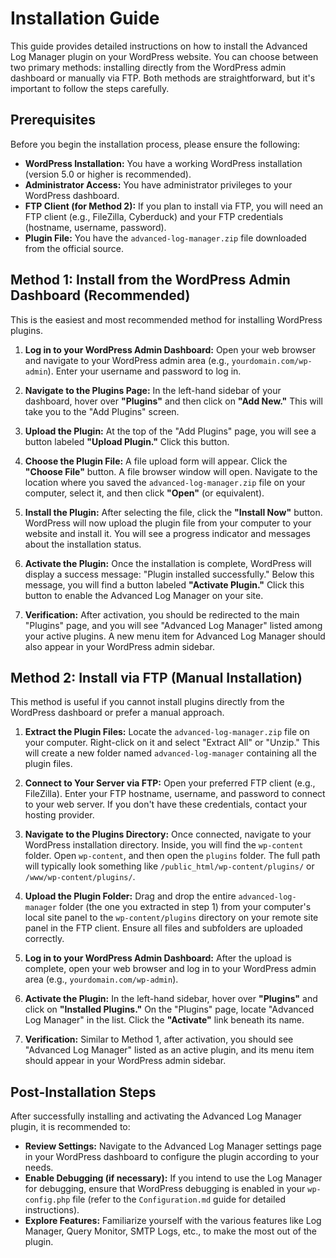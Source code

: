 # Installation Guide

This guide provides detailed instructions on how to install the Advanced Log Manager plugin on your WordPress website. You can choose between two primary methods: installing directly from the WordPress admin dashboard or manually via FTP. Both methods are straightforward, but it's important to follow the steps carefully.

## Prerequisites

Before you begin the installation process, please ensure the following:

*   **WordPress Installation:** You have a working WordPress installation (version 5.0 or higher is recommended).
*   **Administrator Access:** You have administrator privileges to your WordPress dashboard.
*   **FTP Client (for Method 2):** If you plan to install via FTP, you will need an FTP client (e.g., FileZilla, Cyberduck) and your FTP credentials (hostname, username, password).
*   **Plugin File:** You have the `advanced-log-manager.zip` file downloaded from the official source.

## Method 1: Install from the WordPress Admin Dashboard (Recommended)

This is the easiest and most recommended method for installing WordPress plugins.

1.  **Log in to your WordPress Admin Dashboard:** Open your web browser and navigate to your WordPress admin area (e.g., `yourdomain.com/wp-admin`). Enter your username and password to log in.

2.  **Navigate to the Plugins Page:** In the left-hand sidebar of your dashboard, hover over **"Plugins"** and then click on **"Add New."** This will take you to the "Add Plugins" screen.

3.  **Upload the Plugin:** At the top of the "Add Plugins" page, you will see a button labeled **"Upload Plugin."** Click this button.

4.  **Choose the Plugin File:** A file upload form will appear. Click the **"Choose File"** button. A file browser window will open. Navigate to the location where you saved the `advanced-log-manager.zip` file on your computer, select it, and then click **"Open"** (or equivalent).

5.  **Install the Plugin:** After selecting the file, click the **"Install Now"** button. WordPress will now upload the plugin file from your computer to your website and install it. You will see a progress indicator and messages about the installation status.

6.  **Activate the Plugin:** Once the installation is complete, WordPress will display a success message: "Plugin installed successfully." Below this message, you will find a button labeled **"Activate Plugin."** Click this button to enable the Advanced Log Manager on your site.

7.  **Verification:** After activation, you should be redirected to the main "Plugins" page, and you will see "Advanced Log Manager" listed among your active plugins. A new menu item for Advanced Log Manager should also appear in your WordPress admin sidebar.

## Method 2: Install via FTP (Manual Installation)

This method is useful if you cannot install plugins directly from the WordPress dashboard or prefer a manual approach.

1.  **Extract the Plugin Files:** Locate the `advanced-log-manager.zip` file on your computer. Right-click on it and select "Extract All" or "Unzip." This will create a new folder named `advanced-log-manager` containing all the plugin files.

2.  **Connect to Your Server via FTP:** Open your preferred FTP client (e.g., FileZilla). Enter your FTP hostname, username, and password to connect to your web server. If you don't have these credentials, contact your hosting provider.

3.  **Navigate to the Plugins Directory:** Once connected, navigate to your WordPress installation directory. Inside, you will find the `wp-content` folder. Open `wp-content`, and then open the `plugins` folder. The full path will typically look something like `/public_html/wp-content/plugins/` or `/www/wp-content/plugins/`.

4.  **Upload the Plugin Folder:** Drag and drop the entire `advanced-log-manager` folder (the one you extracted in step 1) from your computer's local site panel to the `wp-content/plugins` directory on your remote site panel in the FTP client. Ensure all files and subfolders are uploaded correctly.

5.  **Log in to your WordPress Admin Dashboard:** After the upload is complete, open your web browser and log in to your WordPress admin area (e.g., `yourdomain.com/wp-admin`).

6.  **Activate the Plugin:** In the left-hand sidebar, hover over **"Plugins"** and click on **"Installed Plugins."** On the "Plugins" page, locate "Advanced Log Manager" in the list. Click the **"Activate"** link beneath its name.

7.  **Verification:** Similar to Method 1, after activation, you should see "Advanced Log Manager" listed as an active plugin, and its menu item should appear in your WordPress admin sidebar.

## Post-Installation Steps

After successfully installing and activating the Advanced Log Manager plugin, it is recommended to:

*   **Review Settings:** Navigate to the Advanced Log Manager settings page in your WordPress dashboard to configure the plugin according to your needs.
*   **Enable Debugging (if necessary):** If you intend to use the Log Manager for debugging, ensure that WordPress debugging is enabled in your `wp-config.php` file (refer to the `Configuration.md` guide for detailed instructions).
*   **Explore Features:** Familiarize yourself with the various features like Log Manager, Query Monitor, SMTP Logs, etc., to make the most out of the plugin.